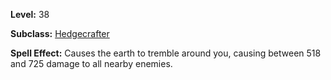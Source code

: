 <!-- TITLE: Spell: Upheaval -->

**Level:** 38

**Subclass:** [Hedgecrafter](hedgecrafter)

**Spell Effect:**  Causes the earth to tremble around you, causing between 518 and 725 damage to all nearby enemies.
